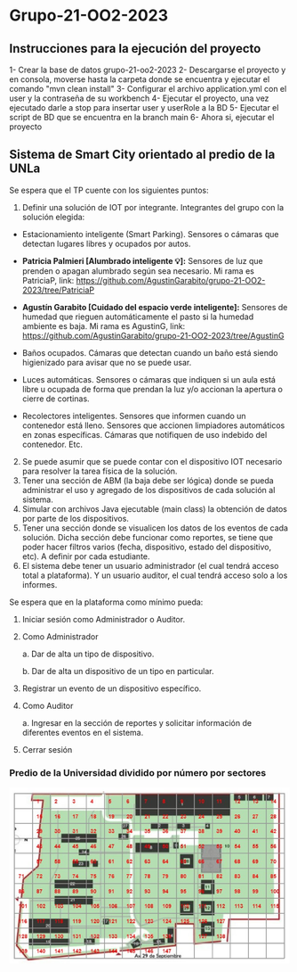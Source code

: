 # Grupo-21-OO2-2023

## Instrucciones para la ejecución del proyecto

1- Crear la base de datos grupo-21-oo2-2023
2- Descargarse el proyecto y en consola, moverse hasta la carpeta donde se encuentra y ejecutar el comando "mvn clean install"
3- Configurar el archivo application.yml con el user y la contraseña de su workbench
4- Ejecutar el proyecto, una vez ejecutado darle a stop para insertar user y userRole a la BD
5- Ejecutar el script de BD que se encuentra en la branch main
6- Ahora si, ejecutar el proyecto

## Sistema de Smart City orientado al predio de la UNLa

Se espera que el TP cuente con los siguientes puntos:

1. Definir una solución de IOT por integrante. Integrantes del grupo con la solución elegida:

* Estacionamiento inteligente (Smart Parking). Sensores o cámaras que
detectan lugares libres y ocupados por autos.

* **Patricia Palmieri [Alumbrado inteligente :bulb:]:** Sensores de luz que prenden o apagan alumbrado
según sea necesario. Mi rama es PatriciaP, link: https://github.com/AgustinGarabito/grupo-21-OO2-2023/tree/PatriciaP

* **Agustín Garabito [Cuidado del espacio verde inteligente]:** Sensores de humedad que rieguen
automáticamente el pasto si la humedad ambiente es baja. Mi rama es AgustinG, link: https://github.com/AgustinGarabito/grupo-21-OO2-2023/tree/AgustinG

* Baños ocupados. Cámaras que detectan cuando un baño está siendo
higienizado para avisar que no se puede usar.

* Luces automáticas. Sensores o cámaras que indiquen si un aula está libre u
ocupada de forma que prendan la luz y/o accionan la apertura o cierre de
cortinas.

* Recolectores inteligentes. Sensores que informen cuando un contenedor está
lleno. Sensores que accionen limpiadores automáticos en zonas específicas.
Cámaras que notifiquen de uso indebido del contenedor. Etc.

2. Se puede asumir que se puede contar con el dispositivo IOT necesario para resolver
la tarea física de la solución.
3. Tener una sección de ABM (la baja debe ser lógica) donde se pueda administrar el
uso y agregado de los dispositivos de cada solución al sistema.
4. Simular con archivos Java ejecutable (main class) la obtención de datos por parte de
los dispositivos.
5. Tener una sección donde se visualicen los datos de los eventos de cada solución.
Dicha sección debe funcionar como reportes, se tiene que poder hacer filtros varios
(fecha, dispositivo, estado del dispositivo, etc). A definir por cada estudiante.
6. El sistema debe tener un usuario administrador (el cual tendrá acceso total a
plataforma). Y un usuario auditor, el cual tendrá acceso solo a los informes.


Se espera que en la plataforma como mínimo pueda:
1. Iniciar sesión como Administrador o Auditor.
2. Como Administrador

    a. Dar de alta un tipo de dispositivo.

    b. Dar de alta un dispositivo de un tipo en particular.

3. Registrar un evento de un dispositivo específico.
4. Como Auditor

    a. Ingresar en la sección de reportes y solicitar información de diferentes
    eventos en el sistema.
5. Cerrar sesión

### **Predio de la Universidad dividido por número por sectores**

![imagen_predio](https://github.com/AgustinGarabito/grupo-21-OO2-2023/blob/main/Nro_de_sectores_del_predio.jpg)



